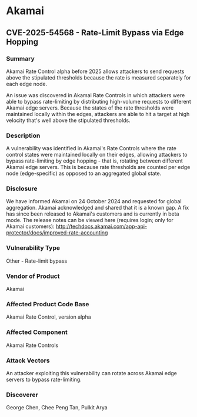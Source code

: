 # Akamai

## CVE-2025-54568 - Rate-Limit Bypass via Edge Hopping 

### Summary

Akamai Rate Control alpha before 2025 allows attackers to send requests above the stipulated thresholds because the rate is measured separately for each edge node.

An issue was discovered in Akamai Rate Controls in which attackers were able to bypass rate-limiting by distributing high-volume requests to different Akamai edge servers. Because the states of the rate thresholds were maintained locally within the edges, attackers are able to hit a target at high velocity that's well above the stipulated thresholds. 

### Description

A vulnerability was identified in Akamai's Rate Controls where the rate control states were maintained locally on their edges, allowing attackers to bypass rate-limiting by edge hopping - that is, rotating between different Akamai edge servers. 
This is because rate thresholds are counted per edge node (edge-specific) as opposed to an aggregated global state.  

### Disclosure
We have informed Akamai on 24 October 2024 and requested for global aggregation. Akamai acknowledged and shared that it is a known gap. A fix has since been released to Akamai's customers and is currently in beta mode. The release notes can be viewed here (requires login; only for Akamai customers):
http://techdocs.akamai.com/app-api-protector/docs/improved-rate-accounting

### Vulnerability Type

Other - Rate-limit bypass

### Vendor of Product

Akamai

### Affected Product Code Base

Akamai Rate Control, version alpha

### Affected Component

Akamai Rate Controls

### Attack Vectors
An attacker exploiting this vulnerability can rotate across Akamai edge servers to bypass rate-limiting. 

### Discoverer

George Chen, Chee Peng Tan, Pulkit Arya
